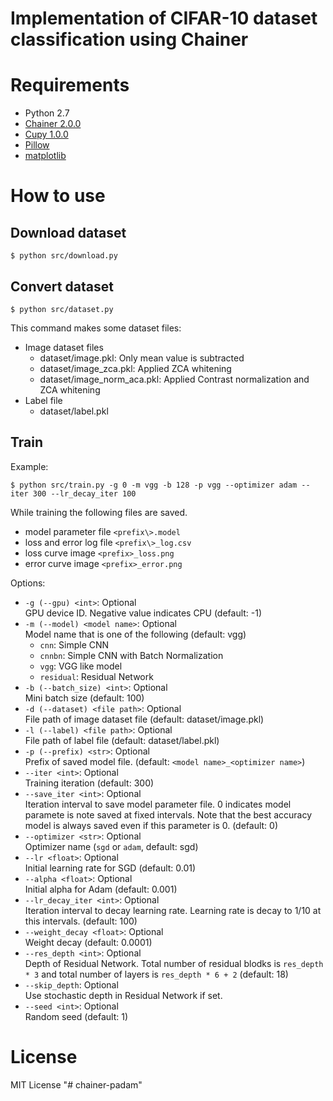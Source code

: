 # Implementation of CIFAR-10 dataset classification using Chainer

# Requirements

* Python 2.7
* [Chainer 2.0.0](http://chainer.org/)
* [Cupy 1.0.0](http://docs.cupy.chainer.org/en/stable/)
* [Pillow](https://pypi.python.org/pypi/Pillow/)
* [matplotlib](http://matplotlib.org/)

# How to use

## Download dataset

```
$ python src/download.py
```

## Convert dataset

```
$ python src/dataset.py
```

This command makes some dataset files:

* Image dataset files
    * dataset/image.pkl: Only mean value is subtracted
    * dataset/image_zca.pkl: Applied ZCA whitening
    * dataset/image_norm_aca.pkl: Applied Contrast normalization and ZCA whitening
* Label file
    * dataset/label.pkl

## Train

Example:
```
$ python src/train.py -g 0 -m vgg -b 128 -p vgg --optimizer adam --iter 300 --lr_decay_iter 100
```

While training the following files are saved.
* model parameter file `<prefix\>.model`
* loss and error log file `<prefix\>_log.csv`
* loss curve image `<prefix>_loss.png`
* error curve image `<prefix>_error.png`

Options:

* `-g (--gpu) <int>`: Optional  
GPU device ID. Negative value indicates CPU (default: -1)
* `-m (--model) <model name>`: Optional  
Model name that is one of the following (default: vgg)
    * `cnn`: Simple CNN
    * `cnnbn`: Simple CNN with Batch Normalization
    * `vgg`: VGG like model
    * `residual`: Residual Network
* `-b (--batch_size) <int>`: Optional  
Mini batch size (default: 100)
* `-d (--dataset) <file path>`: Optional  
File path of image dataset file (default: dataset/image.pkl)
* `-l (--label) <file path>`: Optional  
File path of label file (default: dataset/label.pkl)
* `-p (--prefix) <str>`: Optional  
Prefix of saved model file. (default: `<model name>_<optimizer name>`)
* `--iter <int>`: Optional  
Training iteration (default: 300)
* `--save_iter <int>`: Optional  
Iteration interval to save model parameter file. 0 indicates model paramete is note saved at fixed intervals. Note that the best accuracy model is always saved even if this parameter is 0. (default: 0)
* `--optimizer <str>`: Optional  
Optimizer name (`sgd` or `adam`, default: sgd)
* `--lr <float>`: Optional  
Initial learning rate for SGD (default: 0.01)
* `--alpha <float>`: Optional  
Initial alpha for Adam (default: 0.001)
* `--lr_decay_iter <int>`: Optional  
Iteration interval to decay learning rate. Learning rate is decay to 1/10 at this intervals. (default: 100)
* `--weight_decay <float>`: Optional  
Weight decay (default: 0.0001)
* `--res_depth <int>`: Optional  
Depth of Residual Network. Total number of residual blodks is `res_depth * 3` and total number of layers is `res_depth * 6 + 2` (default: 18)
* `--skip_depth`: Optional  
Use stochastic depth in Residual Network if set.
* `--seed <int>`: Optional  
Random seed (default: 1)

# License

MIT License
"# chainer-padam" 
